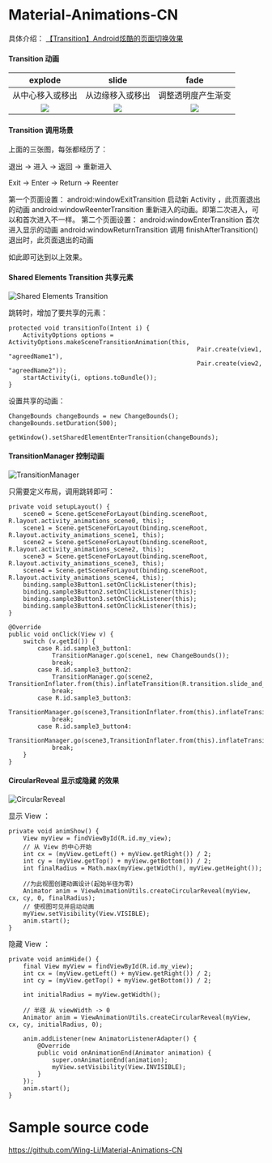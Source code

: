 # Material-Animations-CN

具体介绍：
[【Transition】Android炫酷的页面切换效果](http://www.jianshu.com/p/a43daa1e3d6e)

#### Transition 动画

| explode | slide | fade |
|:------:|:------:|:------:|
|从中心移入或移出|从边缘移入或移出|调整透明度产生渐变|
|![](https://github.com/Wing-Li/Material-Animations-CN/blob/master/img/Explode.gif)|![](https://github.com/Wing-Li/Material-Animations-CN/blob/master/img/Slide.gif)|![](https://github.com/Wing-Li/Material-Animations-CN/blob/master/img/Fade.gif)|

#### Transition 调用场景

上面的三张图，每张都经历了：

退出 -> 进入  -> 返回   -> 重新进入

Exit -> Enter -> Return -> Reenter

第一个页面设置：
android:windowExitTransition      启动新 Activity ，此页面退出的动画
android:windowReenterTransition   重新进入的动画。即第二次进入，可以和首次进入不一样。
第二个页面设置：
android:windowEnterTransition     首次进入显示的动画
android:windowReturnTransition    调用 finishAfterTransition() 退出时，此页面退出的动画

如此即可达到以上效果。

#### Shared Elements Transition 共享元素

![Shared Elements Transition](https://github.com/Wing-Li/Material-Animations-CN/blob/master/img/SharedElements.gif)

跳转时，增加了要共享的元素：

    protected void transitionTo(Intent i) {
        ActivityOptions options = ActivityOptions.makeSceneTransitionAnimation(this,
                                                        Pair.create(view1, "agreedName1"),
                                                        Pair.create(view2, "agreedName2"));
        startActivity(i, options.toBundle());
    }

设置共享的动画：

    ChangeBounds changeBounds = new ChangeBounds();
    changeBounds.setDuration(500);

    getWindow().setSharedElementEnterTransition(changeBounds);

#### TransitionManager 控制动画

![TransitionManager](https://github.com/Wing-Li/Material-Animations-CN/blob/master/img/TransitionManager.gif)

只需要定义布局，调用跳转即可：

    private void setupLayout() {
        scene0 = Scene.getSceneForLayout(binding.sceneRoot, R.layout.activity_animations_scene0, this);
        scene1 = Scene.getSceneForLayout(binding.sceneRoot, R.layout.activity_animations_scene1, this);
        scene2 = Scene.getSceneForLayout(binding.sceneRoot, R.layout.activity_animations_scene2, this);
        scene3 = Scene.getSceneForLayout(binding.sceneRoot, R.layout.activity_animations_scene3, this);
        scene4 = Scene.getSceneForLayout(binding.sceneRoot, R.layout.activity_animations_scene4, this);
        binding.sample3Button1.setOnClickListener(this);
        binding.sample3Button2.setOnClickListener(this);
        binding.sample3Button3.setOnClickListener(this);
        binding.sample3Button4.setOnClickListener(this);
    }

    @Override
    public void onClick(View v) {
        switch (v.getId()) {
            case R.id.sample3_button1:
                TransitionManager.go(scene1, new ChangeBounds());
                break;
            case R.id.sample3_button2:
                TransitionManager.go(scene2, TransitionInflater.from(this).inflateTransition(R.transition.slide_and_changebounds));
                break;
            case R.id.sample3_button3:
                TransitionManager.go(scene3,TransitionInflater.from(this).inflateTransition(R.transition.slide_and_changebounds_sequential));
                break;
            case R.id.sample3_button4:
                TransitionManager.go(scene3,TransitionInflater.from(this).inflateTransition(R.transition.slide_and_changebounds_sequential_with_interpolators));
                break;
        }
    }

#### CircularReveal 显示或隐藏 的效果

![CircularReveal](https://github.com/Wing-Li/Material-Animations-CN/blob/master/img/CircularReveal.gif)

显示 View ：

    private void animShow() {
        View myView = findViewById(R.id.my_view);
        // 从 View 的中心开始
        int cx = (myView.getLeft() + myView.getRight()) / 2;
        int cy = (myView.getTop() + myView.getBottom()) / 2;
        int finalRadius = Math.max(myView.getWidth(), myView.getHeight());

        //为此视图创建动画设计(起始半径为零)
        Animator anim = ViewAnimationUtils.createCircularReveal(myView, cx, cy, 0, finalRadius);
        // 使视图可见并启动动画
        myView.setVisibility(View.VISIBLE);
        anim.start();
    }

隐藏 View ：

    private void animHide() {
        final View myView = findViewById(R.id.my_view);
        int cx = (myView.getLeft() + myView.getRight()) / 2;
        int cy = (myView.getTop() + myView.getBottom()) / 2;

        int initialRadius = myView.getWidth();

        // 半径 从 viewWidth -> 0
        Animator anim = ViewAnimationUtils.createCircularReveal(myView, cx, cy, initialRadius, 0);

        anim.addListener(new AnimatorListenerAdapter() {
            @Override
            public void onAnimationEnd(Animator animation) {
                super.onAnimationEnd(animation);
                myView.setVisibility(View.INVISIBLE);
            }
        });
        anim.start();
    }


# Sample source code

https://github.com/Wing-Li/Material-Animations-CN